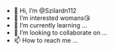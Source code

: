 - 👋 Hi, I’m @Szilardn112
- 👀 I’m interested womans😘
- 🌱 I’m currently learning ...
- 💞️ I’m looking to collaborate on ...
- 📫 How to reach me ...

<!---
Szilardn112/Szilardn112 is a ✨ special ✨ repository because its `README.md` (this file) appears on your GitHub profile.
You can click the Preview link to take a look at your changes.
--->
